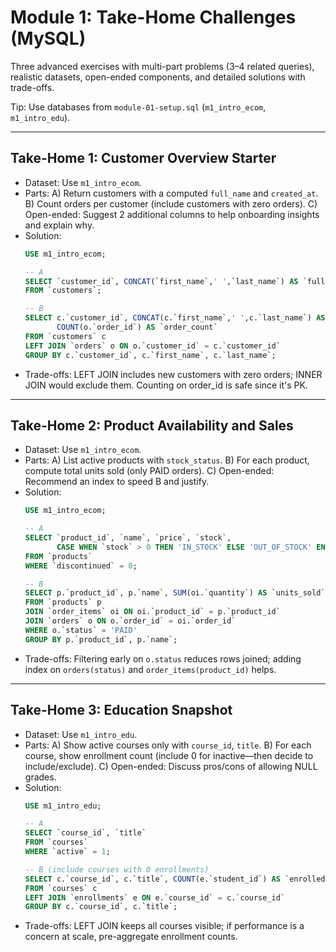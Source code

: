 # Module 1: Take-Home Challenges (MySQL)

Three advanced exercises with multi-part problems (3–4 related queries), realistic datasets, open-ended components, and detailed solutions with trade-offs.

Tip: Use databases from `module-01-setup.sql` (`m1_intro_ecom`, `m1_intro_edu`).

---

## Take-Home 1: Customer Overview Starter
- Dataset: Use `m1_intro_ecom`.
- Parts:
  A) Return customers with a computed `full_name` and `created_at`.
  B) Count orders per customer (include customers with zero orders).
  C) Open-ended: Suggest 2 additional columns to help onboarding insights and explain why.
- Solution:
  ```sql
  USE m1_intro_ecom;

  -- A
  SELECT `customer_id`, CONCAT(`first_name`,' ',`last_name`) AS `full_name`, `created_at`
  FROM `customers`;

  -- B
  SELECT c.`customer_id`, CONCAT(c.`first_name`,' ',c.`last_name`) AS `full_name`,
         COUNT(o.`order_id`) AS `order_count`
  FROM `customers` c
  LEFT JOIN `orders` o ON o.`customer_id` = c.`customer_id`
  GROUP BY c.`customer_id`, c.`first_name`, c.`last_name`;
  ```
- Trade-offs: LEFT JOIN includes new customers with zero orders; INNER JOIN would exclude them. Counting on order_id is safe since it's PK.

---

## Take-Home 2: Product Availability and Sales
- Dataset: Use `m1_intro_ecom`.
- Parts:
  A) List active products with `stock_status`.
  B) For each product, compute total units sold (only PAID orders).
  C) Open-ended: Recommend an index to speed B and justify.
- Solution:
  ```sql
  USE m1_intro_ecom;

  -- A
  SELECT `product_id`, `name`, `price`, `stock`,
         CASE WHEN `stock` > 0 THEN 'IN_STOCK' ELSE 'OUT_OF_STOCK' END AS `stock_status`
  FROM `products`
  WHERE `discontinued` = 0;

  -- B
  SELECT p.`product_id`, p.`name`, SUM(oi.`quantity`) AS `units_sold`
  FROM `products` p
  JOIN `order_items` oi ON oi.`product_id` = p.`product_id`
  JOIN `orders` o ON o.`order_id` = oi.`order_id`
  WHERE o.`status` = 'PAID'
  GROUP BY p.`product_id`, p.`name`;
  ```
- Trade-offs: Filtering early on `o.status` reduces rows joined; adding index on `orders(status)` and `order_items(product_id)` helps.

---

## Take-Home 3: Education Snapshot
- Dataset: Use `m1_intro_edu`.
- Parts:
  A) Show active courses only with `course_id`, `title`.
  B) For each course, show enrollment count (include 0 for inactive—then decide to include/exclude).
  C) Open-ended: Discuss pros/cons of allowing NULL grades.
- Solution:
  ```sql
  USE m1_intro_edu;

  -- A
  SELECT `course_id`, `title`
  FROM `courses`
  WHERE `active` = 1;

  -- B (include courses with 0 enrollments)
  SELECT c.`course_id`, c.`title`, COUNT(e.`student_id`) AS `enrolled`
  FROM `courses` c
  LEFT JOIN `enrollments` e ON e.`course_id` = c.`course_id`
  GROUP BY c.`course_id`, c.`title`;
  ```
- Trade-offs: LEFT JOIN keeps all courses visible; if performance is a concern at scale, pre-aggregate enrollment counts.
